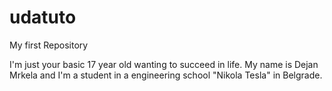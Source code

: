 # udatuto
My first Repository

I'm just your basic 17 year old wanting to succeed in life.
My name is Dejan Mrkela and I'm a student in a engineering school "Nikola Tesla" in Belgrade.
